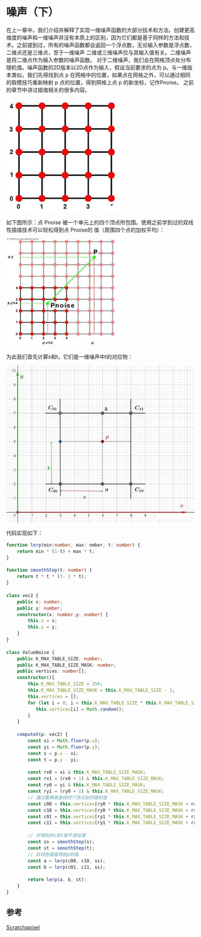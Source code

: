 # 噪声（下）

在上一章中，我们介绍并解释了实现一维噪声函数的大部分技术和方法。创建更高维度的噪声和一维噪声并没有本质上的区别，因为它们都是基于同样的方法和技术。之前提到过，所有的噪声函数都会返回一个浮点数，无论输入参数是浮点数，二维点还是三维点，至于一维噪声 二维或三维噪声仅与其输入值有关。二维噪声是将二维点作为输入参数的噪声函数。
对于二维噪声，我们会在网格顶点处分布随机值。噪声函数的2D版本以2D点作为输入，假设当前要求的点为 p。与一维版本类似，我们先得找到点 p 在网格中的位置，如果点在网格之外，可以通过相同的取模技巧重新映射 p 点的位置，得到网格上点 p 的新坐标，记作Pnoise。
之前的章节中讲过插值相关的很多内容。

![](../../\images\graphics-mathematics-basic-42-vector-1.jpg)

如下图所示：点 Pnoise 被一个单元上的四个顶点所包围。使用之前学到过的双线性插值技术可以轻松得到点 Pnoise的 值（周围四个点的加权平均）：

![](../../\images\graphics-mathematics-basic-42-vector-2.jpg)

为此我们首先计算s和t，它们是一维噪声中t的对应物：

![](../../\images\graphics-mathematics-basic-42-vector-3.jpg)

代码实现如下：

```ts
function lerp(min:number, max: nmber, t: number) {
    return min * (1-t) + max * t;
}

function smoothStep(t: number) {
    return t * t * (3- 2 * t);
}

class vec2 {
    public x: number;
    public y: number;
    constructor(x: number,y: number) {
        this.x = x;
        this.y = y;
    }
}

class ValueNoise {
    public K_MAX_TABLE_SIZE: number;
    public K_MAX_TABLE_SIZE_MASK: number;
    public vertices: number[];
    constructor(){
        this.K_MAX_TABLE_SIZE = 256;
        this.K_MAX_TABLE_SIZE_MASK = this.K_MAX_TABLE_SIZE - 1;
        this.vertices = [];
        for (let i = 0; i < this.K_MAX_TABLE_SIZE * this.K_MAX_TABLE_SIZE; i++) {
           this.vertices[i] = Math.random();
        }
    }

    computeX(p: vec2) {
        const xi = Math.floor(p.x);
        const yi = Math.floor(p.y);
        const s = p.x - xi;
        const t = p.y - yi;

        const rx0 = xi & this.K_MAX_TABLE_SIZE_MASK;
        const rx1 = (rx0 + 1) & this.K_MAX_TABLE_SIZE_MASK;
        const ry0 = yi & this.K_MAX_TABLE_SIZE_MASK;
        const ry1 = (ry0 + 1) & this.K_MAX_TABLE_SIZE_MASK;
        // 通过置换表查找四个顶点处的随机值
        const c00 = this.vertices[ry0 * this.K_MAX_TABLE_SIZE_MASK + rx0];
        const c10 = this.vertices[ry0 * this.K_MAX_TABLE_SIZE_MASK + rx1];
        const c01 = this.vertices[ry1 * this.K_MAX_TABLE_SIZE_MASK + rx0];
        const c11 = this.vertices[ry1 * this.K_MAX_TABLE_SIZE_MASK + rx1];

        // 对得到的s和t做平滑处理
        const ss = smoothStep(s);
        const st = smoothStep(t);
        // 双线性插值得到p的值
        const a = lerp(c00, c10, ss);
        const b = lerp(c01, c11, ss);

        return lerp(a, b, st);
    }
}
```

## 参考

[Scratchapixel](https://www.scratchapixel.com/)
